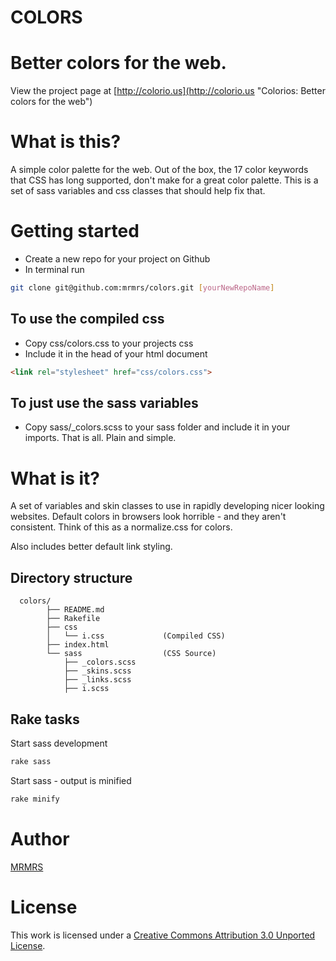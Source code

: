 # COLORS

# Better colors for the web.

View the project page at [http://colorio.us](http://colorio.us "Colorios: Better colors for the web")

# What is this?

A simple color palette for the web. Out of the box, the 17 color keywords that CSS has long supported,
don't make for a great color palette. This is a set of sass variables and css classes that should help 
fix that. 




# Getting started

* Create a new repo for your project on Github
* In terminal run 
```bash
git clone git@github.com:mrmrs/colors.git [yourNewRepoName]
```

## To use the compiled css
* Copy css/colors.css to your projects css
* Include it in the head of your html document
```html
<link rel="stylesheet" href="css/colors.css">
```

## To just use the sass variables
* Copy sass/_colors.scss to your sass folder and include it in your imports. That is all. Plain and simple. 

# What is it?

A set of variables and skin classes to use in rapidly developing nicer looking websites. Default colors in browsers look horrible - and they aren't consistent. 
Think of this as a normalize.css for colors.

Also includes better default link styling.

## Directory structure
```
  colors/
        ├── README.md
        ├── Rakefile
        ├── css
        │   └── i.css             (Compiled CSS)
        ├── index.html 
        └── sass                  (CSS Source)
            ├── _colors.scss
            ├── _skins.scss
            ├── _links.scss
            ├── i.scss
```

## Rake tasks

Start sass development
```bash
rake sass
```

Start sass - output is minified
```bash
rake minify
```

# Author
[MRMRS](http://mrmrs.cc "Adam Morse - Designer Developer")

# License
This work is licensed under a [Creative Commons Attribution 3.0 Unported
License](http://creativecommons.org/licenses/by/3.0/ "Creative Commons
License").
